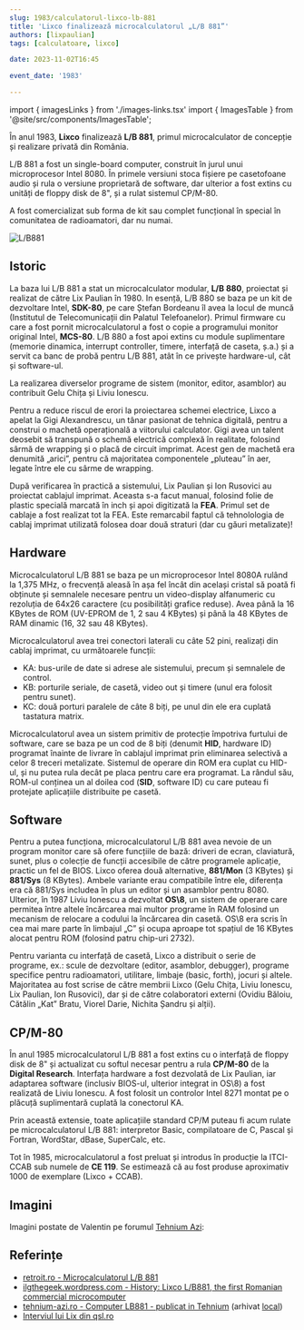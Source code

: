 ```yaml
---
slug: 1983/calculatorul-lixco-lb-881
title: 'Lixco finalizează microcalculatorul „L/B 881”'
authors: [lixpaulian]
tags: [calculatoare, lixco]

date: 2023-11-02T16:45

event_date: '1983'

---
```


import { imagesLinks } from './images-links.tsx'
import { ImagesTable } from '@site/src/components/ImagesTable';

În anul 1983, **Lixco** finalizează **L/B 881**, primul microcalculator de
concepție și realizare privată din România.

<!-- truncate -->

L/B 881 a fost un single-board computer, construit în jurul unui
microprocesor Intel 8080. În primele versiuni
stoca fișiere pe casetofoane audio și rula o versiune proprietară
de software, dar ulterior a fost extins cu
unități de floppy disk de 8", și a rulat sistemul CP/M-80.

A fost comercializat sub forma de kit sau complet funcțional în special
în comunitatea de radioamatori, dar nu numai.

![L/B881](https://cronica-it.github.io/imagini/1983/calculatorul-lixco-lb-881/lb881.jpg)

## Istoric

La baza lui L/B 881 a stat un microcalculator modular, **L/B 880**, proiectat și realizat de către Lix Paulian în 1980. In esență, L/B 880 se baza pe un kit de dezvoltare Intel, **SDK-80**, pe care Ștefan Bordeanu îl avea la locul de muncă (Institutul de Telecomunicații din Palatul Telefoanelor). Primul firmware cu care a fost pornit microcalculatorul a fost o copie a programului monitor original Intel, **MCS-80**. L/B 880 a fost apoi extins cu module suplimentare (memorie dinamica, interrupt controller, timere, interfață de caseta, ș.a.) și a servit ca banc de probă pentru L/B 881, atât în ce privește hardware-ul, cât și software-ul.

La realizarea diverselor programe de sistem (monitor, editor, asamblor) au contribuit Gelu Chița și Liviu Ionescu.

Pentru a reduce riscul de erori la proiectarea schemei electrice, Lixco a apelat la Gigi Alexandrescu, un tânar pasionat de tehnica digitală, pentru a construi o machetă operațională a viitorului calculator. Gigi avea un talent deosebit să transpună o schemă electrică complexă în realitate, folosind sârmă de wrapping și o placă de circuit imprimat. Acest gen de machetă era denumită „arici”, pentru că majoritatea componentele  „pluteau” în aer, legate între ele cu sârme de wrapping.

După verificarea în practică a sistemului, Lix Paulian și Ion Rusovici au proiectat cablajul imprimat. Aceasta s-a facut manual, folosind folie de plastic specială marcată în inch și apoi digitizată la **FEA**. Primul set de cablaje a fost realizat tot la FEA. Este remarcabil faptul că tehnolologia de cablaj imprimat utilizată folosea doar două straturi (dar cu găuri metalizate)!

## Hardware

Microcalculatorul L/B 881 se baza pe un microprocesor Intel 8080A rulând la 1,375 MHz, o frecvență aleasă în așa fel încât din același cristal să poată fi obținute și semnalele necesare pentru un video-display alfanumeric cu rezoluția de 64x26 caractere (cu posibilități grafice reduse). Avea până la 16 KBytes de ROM (UV-EPROM de 1, 2 sau 4 KBytes) și până la 48 KBytes de RAM dinamic (16, 32 sau 48 KBytes).

Microcalculatorul avea trei conectori laterali cu câte 52 pini, realizați din cablaj imprimat, cu următoarele funcții:

- KA: bus-urile de date si adrese ale sistemului, precum și semnalele de control.
- KB: porturile seriale, de casetă, video out și timere (unul era folosit pentru sunet).
- KC: două porturi paralele de câte 8 biți, pe unul din ele era cuplată tastatura matrix.

Microcalculatorul avea un sistem primitiv de protecție împotriva furtului de software, care se baza pe un cod de 8 biți (denumit **HID**, hardware ID) programat înainte de livrare în cablajul imprimat prin eliminarea selectivă a celor 8 treceri metalizate. Sistemul de operare din ROM era cuplat cu HID-ul, și nu putea rula decât pe placa pentru care era programat. La rândul său, ROM-ul conținea un al doilea cod (**SID**, software ID) cu care puteau fi protejate aplicațiile distribuite pe casetă.

## Software

Pentru a putea funcționa, microcalculatorul L/B 881 avea nevoie de un program monitor care să ofere funcțiile de bază: driveri de ecran, claviatură, sunet, plus o colecție de funcții accesibile de către programele aplicație, practic un fel de BIOS. Lixco oferea două alternative, **881/Mon** (3 KBytes) și **881/Sys** (8 KBytes). Ambele variante erau compatibile între ele, diferența era că 881/Sys includea în plus un editor și un asamblor pentru 8080. Ulterior, în 1987 Liviu Ionescu a dezvoltat **OS\8**, un sistem de operare care permitea între altele încărcarea mai multor programe în RAM folosind un mecanism de relocare a codului la încărcarea din casetă. OS\8 era scris în cea mai mare parte în limbajul „C” și ocupa aproape tot spațiul de 16 KBytes alocat pentru ROM (folosind patru chip-uri 2732).

Pentru varianta cu interfață de casetă, Lixco a distribuit o serie de programe, ex.: scule de dezvoltare (editor, asamblor, debugger), programe specifice pentru radioamatori, utilitare, limbaje (basic, forth), jocuri și altele. Majoritatea au fost scrise de către membrii Lixco (Gelu Chița, Liviu Ionescu, Lix Paulian, Ion Rusovici), dar și de către colaboratori externi (Ovidiu Băloiu, Cătălin „Kat” Bratu, Viorel Darie, Nichita Șandru și alții).

## CP/M-80

În anul 1985 microcalculatorul L/B 881 a fost extins cu o interfață de floppy disk de 8" și actualizat cu softul necesar pentru a rula **CP/M-80** de la **Digital Research**. Interfața hardware a fost dezvolată de Lix Paulian, iar adaptarea software (inclusiv BIOS-ul, ulterior integrat in OS\8) a fost realizată de Liviu Ionescu. A fost folosit un controlor Intel 8271 montat pe o plăcuță suplimentară cuplată la conectorul KA.

Prin această extensie, toate aplicațiile standard CP/M puteau fi acum rulate pe microcalculatorul L/B 881: interpretor Basic, compilatoare de C, Pascal și Fortran, WordStar, dBase, SuperCalc, etc.

Tot în 1985, microcalculatorul a fost preluat și introdus în producție la ITCI-CCAB sub numele de **CE 119**. Se estimează că au fost produse aproximativ 1000 de exemplare (Lixco + CCAB).

## Imagini

Imagini postate de Valentin pe forumul [Tehnium Azi](https://www.tehnium-azi.ro/forums/topic/7187-computer-lb881-publicat-in-tehnium/page/5/
):

<ImagesTable images={imagesLinks}/>

## Referințe

- [retroit.ro - Microcalculatorul L/B 881](https://retroit.ro/l-b-881/)
- [ilgthegeek.wordpress.com - History: Lixco L/B881, the first Romanian commercial microcomputer](https://ilgthegeek.wordpress.com/2010/11/14/history-lixco-lb881/)
- [tehnium-azi.ro - Computer LB881 - publicat in Tehnium](https://www.tehnium-azi.ro/forums/topic/7187-computer-lb881-publicat-in-tehnium/) (arhivat [local](https://cronica-it.github.io/arhiva/))
- [Interviul lui Lix din qsl.ro](/amintiri/2010/lix-interviu-qsl-ro/)
